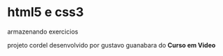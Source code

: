 # html5 e css3
 armazenando exercicios

 projeto cordel desenvolvido por gustavo guanabara do <strong>Curso em Video</strong>
